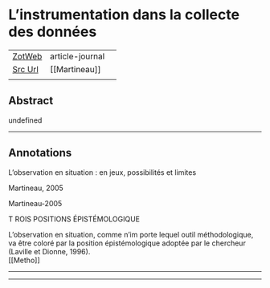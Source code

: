
# L’instrumentation dans la collecte des données



|       |       |       |
|  ---  |  ---  |  ---  |
|   [ZotWeb](http://zotero.org/users/180474/items/P7MKN4S2)    | article-journal      |       |
|   [Src Url](undefined)    |  [[Martineau]]     |       |
|       |       |       |


## Abstract

undefined

----

## Annotations

L’observation en situation : en jeux, possibilités et limites



Martineau, 2005

Martineau-2005



T ROIS POSITIONS ÉPISTÉMOLOGIQUE



L’observation en situation, comme n’im porte lequel outil méthodologique, va être coloré par la position épistémologique adoptée par le chercheur (Laville et Dionne, 1996).  
[[Metho]] 








----

----

